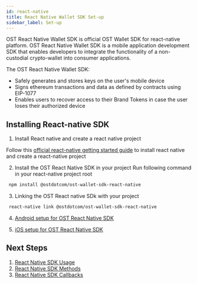 ```yaml
---
id: react-native
title: React Native Wallet SDK Set-up
sidebar_label: Set-up
---
```



OST React Native Wallet SDK is official OST Wallet SDK for react-native platform. OST React Native Wallet SDK is a mobile application development SDK that enables developers to integrate the functionality of a non-custodial crypto-wallet into consumer applications.

The OST React Native Wallet SDK:

* Safely generates and stores keys on the user's mobile device
* Signs ethereum transactions and data as defined by contracts using EIP-1077
* Enables users to recover access to their Brand Tokens in case the user loses their authorized device


## Installing React-native SDK

1. Install React native and create a react native project

Follow this [official react-native getting started guide](https://facebook.github.io/react-native/docs/0.59/getting-started) to install react native and create a react-native project

2. Install the OST React Native SDK in your project
Run following command in your react-native project root

```bash
 npm install @ostdotcom/ost-wallet-sdk-react-native
```

3. Linking the OST React native SDk with your project

```bash
 react-native link @ostdotcom/ost-wallet-sdk-react-native
```

4. [Android setup for OST React Native SDK](https://github.com/ostdotcom/ost-wallet-sdk-react-native/blob/master/android_setup.md)

5. [iOS setup for OST React Native SDK](https://github.com/ostdotcom/ost-wallet-sdk-react-native/blob/master/ios_setup.md)



## Next Steps

1. [React Native SDK Usage](https://github.com/ostdotcom/ost-wallet-sdk-react-native#sdk-usage)
2. [React Native SDK Methods](https://github.com/ostdotcom/ost-wallet-sdk-react-native#sdk-methods)
3. [React Native SDK Callbacks](https://github.com/ostdotcom/ost-wallet-sdk-react-native#sdk-workflow-callbacks)
